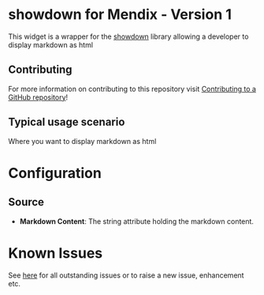 # showdown for Mendix - Version 1

This widget is a wrapper for the [showdown](https://github.com/showdownjs/showdown) library allowing a developer to display markdown as html

## Contributing

For more information on contributing to this repository visit [Contributing to a GitHub repository](https://world.mendix.com/display/howto50/Contributing+to+a+GitHub+repository)!

## Typical usage scenario

Where you want to display markdown as html

# Configuration

## Source
- **Markdown Content**: The string attribute holding the markdown content.

# Known Issues

See [here](https://github.com/lindski/showdownForMendix/issues) for all outstanding issues or to raise a new issue, enhancement etc.